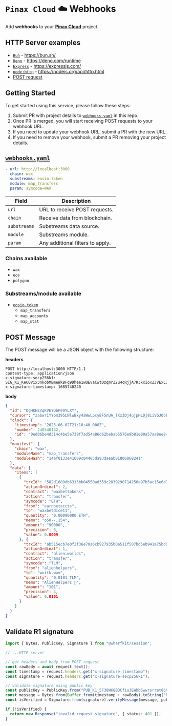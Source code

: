 # `Pinax Cloud` ☁️ Webhooks

Add **webhooks** to your [**Pinax Cloud**](https://pinax.network/) project.

## HTTP Server examples

- [`Bun`](/examples/bun) - https://bun.sh/
- [`Deno`](/examples/deno) - https://deno.com/runtime
- [`Express`](/examples/express) - https://expressjs.com/
- [`node:http`](/examples/node:http) - https://nodejs.org/api/http.html
- [POST request](/post.http)

## Getting Started

To get started using this service, please follow these steps:

1. Submit PR with project details to [`webhooks.yaml`](webhooks.yml) in this repo.
2. Once PR is merged, you will start receiving POST requests to your webhook URL.
3. If you need to update your webhook URL, submit a PR with the new URL.
4. If you need to remove your webhook, submit a PR removing your project details.

## [`webhooks.yaml`](webhooks.yml)
```yaml
- url: http://localhost:3000
  chain: wax
  substreams: eosio.token
  module: map_transfers
  param: symcode=WAX
```

| Field         | Description |
| ------------- | ----------- |
| `url`         | URL to receive POST requests. |
| `chain`       | Receive data from blockchain. |
| `substreams`  | Substreams data source. |
| `module`      | Substreams module. |
| `param`       | Any additional filters to apply. |

### Chains available
- `wax`
- `eos`
- `polygon`

### Substreams/module available
- [`eosio.token`](https://github.com/pinax-network/substreams/tree/develop/eosio.token)
  - `map_transfers`
  - `map_accounts`
  - `map_stat`

## POST Message

The POST message will be a JSON object with the following structure:

**headers**

```http
POST http://localhost:3000 HTTP/1.1
content-type: application/json
x-signature-secp256k1: SIG_K1_Ke6QVix3nkobMBmeWkBFq9Dhee1wQEvaCwtDzqmrZ2u4cRjjA7R3kxioxZJVExL2J14RYxpzeFP4mkohUwQsBSmAPKz5mG
x-signature-timestamp: 1685740240
```

**body**

```json
{
  "id": "DgHKHEVqKVEYDbPe9YLXY",
  "cursor": "zabwrIYYom395LNlwBky4aWwLpcyBF5nUA_lKxJDj4ujpHLDj8iiVGJ0bE7Uwvz1iBLoQgyrj4vIEC9z9JRWvoO_kek26CQ_QC4lwYHvrrTvKfb1aFsTJO5qW77bM9DRWTjfZwnyfbgJ6tWybvPfNks1Z5QiKmO7jG1ZooMCePBDv3sxwWmvcMnV1fvE8NRI_-IiEbKpnX-rBWZ-KE9cNJnQZ_PKvTx2ZHY=",
  "clock": {
    "timestamp": "2023-06-02T21:10:40.000Z",
    "number": 248540132,
    "id": "0ed06be4d314c4be5e739f7ad54a86d62bebab5576e9b81e00a57aa8ee84dea8"
  },
  "manifest": {
    "chain": "wax",
    "moduleName": "map_transfers",
    "moduleHash": "14af0133e41609c04405da93daeab01806068241"
  },
  "data": {
    "items": [
      {
        "trxId": "582d1689db6313bb04550ad359c2039290714256a97b5ac15e6d764f0d870f74",
        "actionOrdinal": 2,
        "contract": "waxbettokens",
        "action": "transfer",
        "symcode": "ETH",
        "from": "earnbetaccts",
        "to": "waxbetdice11",
        "quantity": "0.00090000 ETH",
        "memo": "o50--,154",
        "amount": "90000",
        "precision": 8,
        "value": 0.0009
      }, {
        "trxId": "ab515ecb7e0f2f36e70a6cb927935b0a511f507bd5eb941a75bd93f8facbf78e",
        "actionOrdinal": 1,
        "contract": "alien.worlds",
        "action": "transfer",
        "symcode": "TLM",
        "from": "alienhelpers",
        "to": "wuitk.wam",
        "quantity": "0.0101 TLM",
        "memo": "AlienHelpers 👾",
        "amount": "101",
        "precision": 4,
        "value": 0.0101
      }
    ]
  }
}
```

## Validate R1 signature

```typescript
import { Bytes, PublicKey, Signature } from "@wharfkit/session";

// ...HTTP server

// get headers and body from POST request
const rawBody = await request.text();
const timestamp = request.headers.get("x-signature-timestamp");
const signature = request.headers.get("x-signature-secp256k1");

// validate signature using public key
const publicKey = PublicKey.from("PUB_K1_5F38WK8BDCfiu3EWhb5wwrsrrat86GhVEyXp33NbDTB8DgtG4B");
const message = Bytes.from(Buffer.from(timestamp + rawBody).toString("hex"));
const isVerified = Signature.from(signature).verifyMessage(message, publicKey);

if (!isVerified) {
  return new Response("invalid request signature", { status: 401 });
}
```